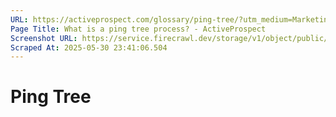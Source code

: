 ```yaml
---
URL: https://activeprospect.com/glossary/ping-tree/?utm_medium=Marketing-CPC&utm_source=Website&utm_campaign=Google-CPC-US-PMax-Acquisition-Lead-TF
Page Title: What is a ping tree process? - ActiveProspect
Screenshot URL: https://service.firecrawl.dev/storage/v1/object/public/media/screenshot-a7304dc8-44dc-49d8-8aba-f653a06a1212.png
Scraped At: 2025-05-30 23:41:06.504
---
```

# Ping Tree



